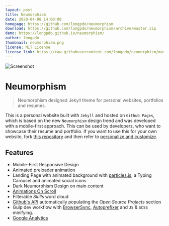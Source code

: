 ```yaml
---
layout: post
title: Neumorphism
date: 2020-04-08 14:00:00
homepage: https://github.com/longpdo/neumorphism
download: https://github.com/longpdo/neumorphism/archive/master.zip
demo: https://longpdo.github.io/neumorphism/
author: longpdo
thumbnail: neumorphism.png
license: MIT License
license_link: https://raw.githubusercontent.com/longpdo/neumorphism/master/LICENSE
---
```


![Screenshot](https://raw.githubusercontent.com/longpdo/neumorphism/master/docs/screenshot.gif)

# Neumorphism

> Neumorphism designed Jekyll theme for personal websites, portfolios and resumes.

This is a personal website built with `Jekyll` and hosted on `Github Pages`, which is based on the new `Neumorphism` design trend and was developed with a mobile-first approach. This can be used by developers, who want to showcase their resume and portfolio. If you want to use this for your own website, fork [this repository](https://github.com/longpdo/neumorphism) and then refer to [personalize and customize](#personalize-and-customize).

## Features

* Mobile-First Responsive Design
* Animated preloader animation
* Landing Page with animated background with [particles.js](https://vincentgarreau.com/particles.js/), a Typing Carousel and animated social icons
* Dark Neumorphism Design on main content
* [Animations On Scroll](https://michalsnik.github.io/aos/)
* Filterable *Skills* word cloud
* [Github's API](https://developer.github.com/v3/) automatically populating the *Open Source Projects* section
* Gulp dev workflow with [BrowserSync](https://browsersync.io/), [Autoprefixer](https://autoprefixer.github.io/) and `JS` & `SCSS` minifying.
* [Google Analytics](https://analytics.google.com/)
